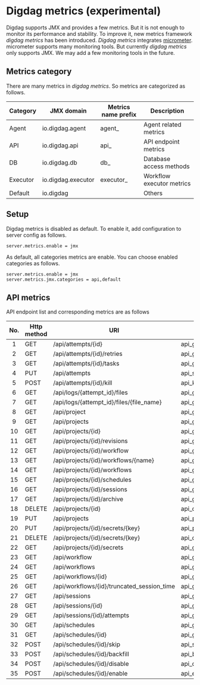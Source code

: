 
# Digdag metrics (experimental)

Digdag supports JMX and provides a few metrics. But it is not enough to monitor its performance and stability.
To improve it, new metrics framework _digdag metrics_ has been introduced.
_Digdag metrics_ integrates [micrometer](https://micrometer.io/).
micrometer supports many monitoring tools. But currently _digdag metrics_ only supports JMX.
We may add a few monitoring tools in the future.

## Metrics category

There are many metrics in _digdag metrics_.
So metrics are categorized as follows.

| Category  | JMX domain        | Metrics name prefix | Description                 |
|-----------|-------------------|---------------------|-----------------------------|
| Agent     | io.digdag.agent   | agent_              | Agent related metrics       |
| API       | io.digdag.api     | api_                | API endpoint metrics        |
| DB        | io.digdag.db      | db_                 | Database access methods     |
| Executor  | io.digdag.executor| executor_           | Workflow executor metrics   |
| Default   | io.digdag         |                     | Others                      |


## Setup
Digdag metrics is disabled as default. To enable it, add configuration to server config as follows.
```
server.metrics.enable = jmx
```

As default, all categories metrics are enable.
You can choose enabled categories as follows.
```
server.metrics.enable = jmx
server.metrics.jmx.categories = api,default
```

## API metrics

API endpoint list and corresponding metrics are as follows

|No.  |Http method| URI                                       | Metrics name                 | Metrics type |
|:---:|-----------|-------------------------------------------|------------------------------|--------------|
|1    | GET       | /api/attempts/{id}                        | api_getAttempt               | timing       |
|2    | GET       | /api/attempts/{id}/retries                | api_getAttemptRetries        | timing       |
|3    | GET       | /api/attempts/{id}/tasks                  | api_getTasks                 | timing       |
|4    | PUT       | /api/attempts                             | api_startAttempt             | timing       |
|5    | POST      | /api/attempts/{id}/kill                   | api_killAttempt              | timing       |
|6    | GET       | /api/logs/{attempt_id}/files              | api_getFileHandles           | timing       |
|7    | GET       | /api/logs/{attempt_id}/files/{file_name}  | api_getFile                  | timing       |
|8    | GET       | /api/project                              | api_getProject               | timing       |
|9    | GET       | /api/projects                             | api_getProjects              | timing       |
|10   | GET       | /api/projects/{id}                        | api_getProjectById           | timing       |
|11   | GET       | /api/projects/{id}/revisions              | api_getRevisions             | timing       |
|12   | GET       | /api/projects/{id}/workflow               | api_getWorkflow              | timing       |
|13   | GET       | /api/projects/{id}/workflows/{name}       | api_getWorkflowByName        | timing       |
|14   | GET       | /api/projects/{id}/workflows              | api_getWorkflows             | timing       |
|15   | GET       | /api/projects/{id}/schedules              | api_getProjectSchedules      | timing       |
|16   | GET       | /api/projects/{id}/sessions               | api_getProjectSessions       | timing       |
|17   | GET       | /api/projects/{id}/archive                | api_getArchive               | timing       |
|18   | DELETE    | /api/projects/{id}                        | api_deleteProject            | timing       |
|19   | PUT       | /api/projects                             | api_putProject               | timing       |
|20   | PUT       | /api/projects/{id}/secrets/{key}          | api_putProjectSecret         | timing       |
|21   | DELETE    | /api/projects/{id}/secrets/{key}          | api_deleteProjectSecret      | timing       |
|22   | GET       | /api/projects/{id}/secrets                | api_getProjectSecretList     | timing       |
|23   | GET       | /api/workflow                             | api_getWorkflowDefinition    | timing       |
|24   | GET       | /api/workflows                            | api_getWorkflowDefinitions   | timing       |
|25   | GET       | /api/workflows/{id}                       | api_getWorkflowDefinitionById| timing       |
|26   | GET       | /api/workflows/{id}/truncated_session_time| api_getTruncatedSessionTime  | timing       |
|27   | GET       | /api/sessions                             | api_getSessions              | timing       |
|28   | GET       | /api/sessions/{id}                        | api_getSession               | timing       |
|29   | GET       | /api/sessions/{id}/attempts               | api_getSessionAttempts       | timing       |
|30   | GET       | /api/schedules                            | api_getSchedules             | timing       |
|31   | GET       | /api/schedules/{id}                       | api_getScheduleById          | timing       |
|32   | POST      | /api/schedules/{id}/skip                  | api_skipSchedule             | timing       |
|33   | POST      | /api/schedules/{id}/backfill              | api_backfillSchedule         | timing       |
|34   | POST      | /api/schedules/{id}/disable               | api_disableSchedule          | timing       |
|35   | POST      | /api/schedules/{id}/enable                | api_enableSchedule           | timing       |


